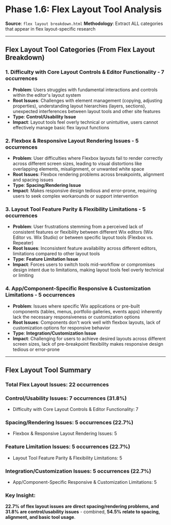 # Phase 1.6: Flex Layout Tool Analysis

**Source**: `flex layout breakdown.html`
**Methodology**: Extract ALL categories that appear in flex layout-specific research

---

## Flex Layout Tool Categories (From Flex Layout Breakdown)

### 1. **Difficulty with Core Layout Controls & Editor Functionality** - **7 occurrences**
- **Problem**: Users struggles with fundamental interactions and controls within the editor's layout system
- **Root Issues**: Challenges with element management (copying, adjusting properties), understanding layout hierarchies (layers, sections), unexpected interferences between layout tools and other site features
- **Type**: **Control/Usability Issue**
- **Impact**: Layout tools feel overly technical or unintuitive, users cannot effectively manage basic flex layout functions

### 2. **Flexbox & Responsive Layout Rendering Issues** - **5 occurrences**
- **Problem**: User difficulties where Flexbox layouts fail to render correctly across different screen sizes, leading to visual distortions like overlapping elements, misalignment, or unwanted white space
- **Root Issues**: Flexbox rendering problems across breakpoints, alignment and spacing issues
- **Type**: **Spacing/Rendering Issue**
- **Impact**: Makes responsive design tedious and error-prone, requiring users to seek complex workarounds or support intervention

### 3. **Layout Tool Feature Parity & Flexibility Limitations** - **5 occurrences**
- **Problem**: User frustrations stemming from a perceived lack of consistent features or flexibility between different Wix editors (Wix Editor vs. Wix Studio) or between specific layout tools (Flexbox vs. Repeater)
- **Root Issues**: Inconsistent feature availability across different editors, limitations compared to other layout tools
- **Type**: **Feature Limitation Issue**
- **Impact**: Forces users to switch tools mid-workflow or compromises design intent due to limitations, making layout tools feel overly technical or limiting

### 4. **App/Component-Specific Responsive & Customization Limitations** - **5 occurrences**
- **Problem**: Issues where specific Wix applications or pre-built components (tables, menus, portfolio galleries, events apps) inherently lack the necessary responsiveness or customization options
- **Root Issues**: Components don't work well with flexbox layouts, lack of customization options for responsive behavior
- **Type**: **Integration/Customization Issue**
- **Impact**: Challenging for users to achieve desired layouts across different screen sizes, lack of pre-breakpoint flexibility makes responsive design tedious or error-prone

---

## Flex Layout Tool Summary

### **Total Flex Layout Issues**: 22 occurrences

### **Control/Usability Issues**: 7 occurrences (31.8%)
- Difficulty with Core Layout Controls & Editor Functionality: 7

### **Spacing/Rendering Issues**: 5 occurrences (22.7%)
- Flexbox & Responsive Layout Rendering Issues: 5

### **Feature Limitation Issues**: 5 occurrences (22.7%)
- Layout Tool Feature Parity & Flexibility Limitations: 5

### **Integration/Customization Issues**: 5 occurrences (22.7%)
- App/Component-Specific Responsive & Customization Limitations: 5

### **Key Insight**: 
**22.7% of flex layout issues are direct spacing/rendering problems, and 31.8% are control/usability issues** - combined, **54.5% relate to spacing, alignment, and basic tool usage**. 